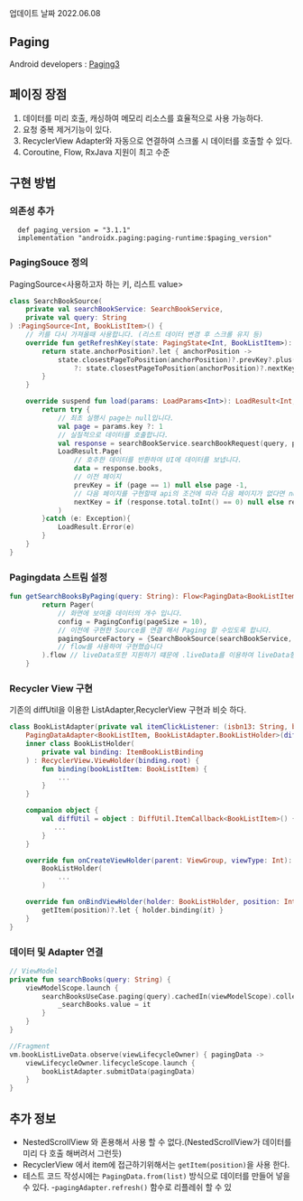 업데이트 날짜 2022.06.08
## Paging
Android developers : [Paging3](https://developer.android.com/topic/libraries/architecture/paging/v3-overview?hl=ko)

## 페이징 장점
1. 데이터를 미리 호출, 캐싱하여 메모리 리소스를 효율적으로 사용 가능하다.
2. 요청 중복 제거기능이 있다.
3. RecyclerView Adapter와 자동으로 연결하여 스크롤 시 데이터를 호출할 수 있다.
4. Coroutine, Flow, RxJava 지원이 최고 수준

## 구현 방법
### 의존성 추가
```
  def paging_version = "3.1.1"
  implementation "androidx.paging:paging-runtime:$paging_version"
```
### PagingSouce 정의
PagingSource<사용하고자 하는 키, 리스트 value>
```kt
class SearchBookSource(
    private val searchBookService: SearchBookService,
    private val query: String
) :PagingSource<Int, BookListItem>() {
    // 키를 다시 가져올때 사용합니다. (리스트 데이터 변경 후 스크롤 유지 등)
    override fun getRefreshKey(state: PagingState<Int, BookListItem>): Int? {
        return state.anchorPosition?.let { anchorPosition ->
            state.closestPageToPosition(anchorPosition)?.prevKey?.plus(1)
                ?: state.closestPageToPosition(anchorPosition)?.nextKey?.minus(1)
        }
    }

    override suspend fun load(params: LoadParams<Int>): LoadResult<Int, BookListItem> {
        return try {
            // 최초 실행시 page는 null입니다.
            val page = params.key ?: 1
            // 실질적으로 데이터를 호출합니다.
            val response = searchBookService.searchBookRequest(query, page)
            LoadResult.Page(
                // 호추한 데이터를 반환하여 UI에 데이터를 보냅니다.
                data = response.books,
                // 이전 페이지
                prevKey = if (page == 1) null else page -1,
                // 다음 페이지를 구현할때 api의 조건에 따라 다음 페이지가 없다면 null을 넣으면 됩니다.
                nextKey = if (response.total.toInt() == 0) null else response.page.toInt() + 1
            )
        }catch (e: Exception){
            LoadResult.Error(e)
        }
    }
}
```

### Pagingdata 스트림 설정
```kt
fun getSearchBooksByPaging(query: String): Flow<PagingData<BookListItem>> {
        return Pager(
            // 화면에 보여줄 데이터의 개수 입니다.
            config = PagingConfig(pageSize = 10),
            // 이전에 구현한 Source를 연결 해서 Paging 할 수있도록 합니다.
            pagingSourceFactory = {SearchBookSource(searchBookService, query)}
            // flow를 사용하여 구현했습니다
        ).flow // liveData또한 지원하기 떄문에 .liveData를 이용하여 liveData형태로 반환 가능합니다.
    }
```

### Recycler View 구현
기존의 diffUtil을 이용한 ListAdapter,RecyclerView 구현과 비슷 하다.
```kt
class BookListAdapter(private val itemClickListener: (isbn13: String, bitmap: Bitmap) -> Unit) :
    PagingDataAdapter<BookListItem, BookListAdapter.BookListHolder>(diffUtil) {
    inner class BookListHolder(
        private val binding: ItemBookListBinding
    ) : RecyclerView.ViewHolder(binding.root) {
        fun binding(bookListItem: BookListItem) {
            ...
        }
    }

    companion object {
        val diffUtil = object : DiffUtil.ItemCallback<BookListItem>() {
           ...
        }
    }

    override fun onCreateViewHolder(parent: ViewGroup, viewType: Int): BookListHolder =
        BookListHolder(
            ...
        )

    override fun onBindViewHolder(holder: BookListHolder, position: Int) {
        getItem(position)?.let { holder.binding(it) }
    }
}
```

### 데이터 및 Adapter 연결
```kt 
// ViewModel
private fun searchBooks(query: String) {
    viewModelScope.launch {
        searchBooksUseCase.paging(query).cachedIn(viewModelScope).collectLatest {
            _searchBooks.value = it
        }
    }
}

//Fragment
vm.bookListLiveData.observe(viewLifecycleOwner) { pagingData ->
    viewLifecycleOwner.lifecycleScope.launch {
        bookListAdapter.submitData(pagingData)
    }
}
```

## 추가 정보
- NestedScrollView 와 혼용해서 사용 할 수 없다.(NestedScrollView가 데이터를 미리 다 호출 해버려서 그런듯)
- RecyclerView 에서 item에 접근하기위해서는 `getItem(position)`을 사용 한다.
- 테스트 코드 작성시에는 `PagingData.from(list)` 방식으로 데이터를 만들어 넣을 수 있다.
-`pagingAdapter.refresh()` 함수로 리플레쉬 할 수 있
